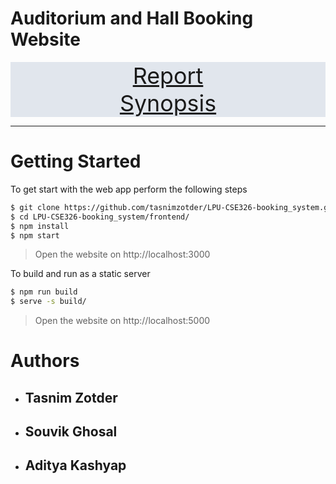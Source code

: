 # Auditorium and Hall Booking Website

<div style="text-align: center; font-size: 256%; background-color: #e1e6ed">
    <span><a href="./Assets/Report.docx">Report</a></span><br/>
    <span><a href="./Assets/Synopsis.pdf">Synopsis</a></span>
</div>

___

# Getting Started

To get start with the web app perform the following steps

```bash
$ git clone https://github.com/tasnimzotder/LPU-CSE326-booking_system.git
$ cd LPU-CSE326-booking_system/frontend/
$ npm install
$ npm start
```

> Open the website on http://localhost:3000


To build and run as a static server

```bash
$ npm run build
$ serve -s build/
```

> Open the website on http://localhost:5000

# Authors

* ## Tasnim Zotder
* ## Souvik Ghosal
* ## Aditya Kashyap
